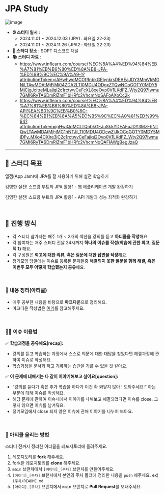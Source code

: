 # JPA Study

![image](https://github.com/user-attachments/assets/6a338465-d635-4ae7-8324-306f1b7d32fb)


- **⏰ 스터디 일시** :
    - 2024.11.01 ~ 2024.12.03 (JPA1 : 화요일 22-23)
    - 2024.11.01 ~ 2024.11.26 (JPA2 : 화요일 22-23)
- **🏫 스터디 장소** : SOPT 디스코드 채널
- **📚 스터디 자료** :
    - https://www.inflearn.com/course/%EC%8A%A4%ED%94%84%EB%A7%81%EB%B6%80%ED%8A%B8-JPA-%ED%99%9C%EC%9A%A9-1?attributionToken=iAHwhwoMCOfRnbkGEIynkrsDEAEaJDY3MmVkMGNiLTAwMDAtMjFiMi04ZDA2LTI0MDU4ODgxZTQwNCoGOTY0MDY5MjCjgJcitreMLajlqi2c1rctwvCeFcXL8xeOvp0V1LKdFZ_Wty2Q97Iwmu7GMI6RyTA6DmRlZmF1bHRfc2VhcmNoSAFoAXoCc2k
    - https://www.inflearn.com/course/%EC%8A%A4%ED%94%84%EB%A7%81%EB%B6%80%ED%8A%B8-JPA-API%EA%B0%9C%EB%B0%9C-%EC%84%B1%EB%8A%A5%EC%B5%9C%EC%A0%81%ED%99%94?attributionToken=igHwiQoMCLTQnbkGEJuSk5YDEAEaJDY3MzFhNTQwLTAwMDAtMjhjMC1hNTJiLTI0MDU4ODcwZjJkOCoGOTY0MDY5MjDFy_MXo4CXIre3jC2c1rctwvCeFajlqi2Ovp0V1LKdFZ_Wty2Q97Iwmu7GMI6RyTA6DmRlZmF1bHRfc2VhcmNoQAFIAWgBegJzaQ

---

## 🎯 스터디 목표

앱잼(App Jam)에 JPA를 잘 사용하기 위해 실전 학습하기

김영한 실전! 스프링 부트와 JPA 활용1 - 웹 애플리케이션 개발 완강하기

김영한 실전! 스프링 부트와 JPA 활용1 - API 개발과 성능 최적화 완강하기

&nbsp;

## 🚀 진행 방식

- 각 스터디 참가자는 매주 1개 ~ 2개의 섹션을 강의를 듣고 **아티클을 작성**해요.
- 각 참여자는 매주 스터디 전날 24시까지 **하나의 이슈를 작성(학습에 관한 회고, 질문 택 1)** 해요.
- 각 구성원은 **회고에 대한 리뷰, 혹은 질문에 대한 답변을 작성**해요.
- 정기모임 당일에는 이슈로 등록된 문제들중 **해결되지 못한 질문을 함께 해결, 혹은 이번주 모두 어떻게 학습했는지 공유**해요.

&nbsp;

### 📝 내용 정리(아티클)

- 매주 공부한 내용을 바탕으로 **마크다운**으로 정리해요.
- 마크다운 작성법은 [여기](https://gist.github.com/ihoneymon/652be052a0727ad59601)를 참고해주세요.

&nbsp;

### 🙋‍♂️ 이슈 이용법

✅ **학습과정을 공유해요[recap]:**

- 강의를 듣고 학습하는 과정에서 스스로 의문에 대한 대답을 찾았다면 해결과정에 관하여 이슈로 작성해요.
- 학습과정을 문서화 하고 기록하는 습관을 기를 수 있을 것 같아요.

✅ **이 문제에 대해서는 다 같이 이야기해보고 싶어요[question]:**

- “강의를 듣다가 혹은 추가 학습을 하다가 이건 확 와닿지 않아 ! 도와주세요!” 하는 부분에 대해 이슈를 작성해요.
- 해당 문제에 관하여 이슈내에서 이야기를 나눠보고 해결되었다면 이슈를 close, 그렇지 않으면 이슈를 남겨둬요.
- 정기모임에서 close 되지 않은 이슈에 관해 이야기를 나누어 보아요.

&nbsp;

### 📌 아티클 올리는 방법

스터디 전까지 정리한 아티클을 레포지토리에 올려주세요.

1. 레포지토리를 **fork** 해주세요.
2. fork한 레포지토리를 **clone** 해주세요.
3. `main` 브랜치에서 `[아이디]_[주차]` 브랜치를 만들어주세요.
4. `[아이디]_[주차]` 브랜치에서 본인의 주차 폴더에 정리한 내용을 `push` 해주세요. ex) `1주차/README.md`
5. `[아이디]_[주차]` 브랜치에서 `main` 브랜치로 **Pull Request**를 보내주세요.
